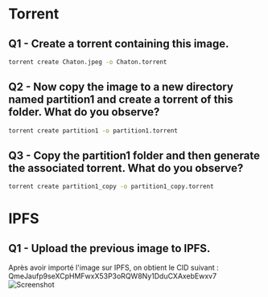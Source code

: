 # Torrent

## Q1 - Create a torrent containing this image.
   ```bash
   torrent create Chaton.jpeg -o Chaton.torrent
   ```

## Q2 - Now copy the image to a new directory named partition1 and create a torrent of this folder. What do you observe?
   ```bash
   torrent create partition1 -o partition1.torrent
   ```

## Q3 - Copy the partition1 folder and then generate the associated torrent. What do you observe?
   ```bash
   torrent create partition1_copy -o partition1_copy.torrent
   ```

# IPFS

## Q1 - Upload the previous image to IPFS.
Après avoir importé l'image sur IPFS, on obtient le CID suivant : QmeJaufp9seXCpHMFwxX53P3oRQW8Ny1DduCXAxebEwxv7
![Screenshot](sans_titre.png)
